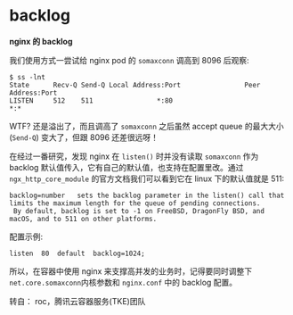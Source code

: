# backlog

  
**nginx 的 backlog**  


我们使用方式一尝试给 nginx pod 的 `somaxconn` 调高到 8096 后观察:

```text
$ ss -lnt
State      Recv-Q Send-Q Local Address:Port                Peer Address:Port
LISTEN     512    511                *:80                             *:*
```

WTF? 还是溢出了，而且调高了 `somaxconn` 之后虽然 accept queue 的最大大小 \(`Send-Q`\) 变大了，但跟 8096 还差很远呀！  
  
在经过一番研究，发现 nginx 在 `listen()` 时并没有读取 `somaxconn` 作为 backlog 默认值传入，它有自己的默认值，也支持在配置里改。通过`ngx_http_core_module` 的官方文档我们可以看到它在 linux 下的默认值就是 511:

```text
backlog=number   sets the backlog parameter in the listen() call that limits the maximum length for the queue of pending connections.
 By default, backlog is set to -1 on FreeBSD, DragonFly BSD, and macOS, and to 511 on other platforms.
```

配置示例:

```text
listen  80  default  backlog=1024;
```

所以，在容器中使用 nginx 来支撑高并发的业务时，记得要同时调整下`net.core.somaxconn`内核参数和 `nginx.conf` 中的 backlog 配置。

转自： roc，腾讯云容器服务\(TKE\)团队

